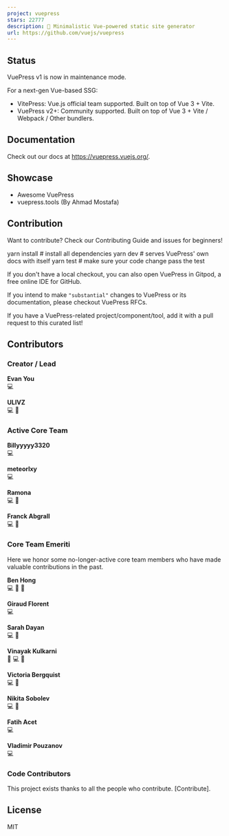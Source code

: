 ```yaml
---
project: vuepress
stars: 22777
description: 📝 Minimalistic Vue-powered static site generator
url: https://github.com/vuejs/vuepress
---
```


Status
------

VuePress v1 is now in maintenance mode.

For a next-gen Vue-based SSG:

-   VitePress: Vue.js official team supported. Built on top of Vue 3 + Vite.
-   VuePress v2+: Community supported. Built on top of Vue 3 + Vite / Webpack / Other bundlers.

Documentation
-------------

Check out our docs at https://vuepress.vuejs.org/.

Showcase
--------

-   Awesome VuePress
-   vuepress.tools (By Ahmad Mostafa)

Contribution
------------

Want to contribute? Check our Contributing Guide and issues for beginners!

yarn install # install all dependencies
yarn dev  # serves VuePress' own docs with itself
yarn test # make sure your code change pass the test

If you don't have a local checkout, you can also open VuePress in Gitpod, a free online IDE for GitHub.

If you intend to make `"substantial"` changes to VuePress or its documentation, please checkout VuePress RFCs.

If you have a VuePress-related project/component/tool, add it with a pull request to this curated list!

Contributors
------------

### Creator / Lead

  
**Evan You**  
💻

  
**ULIVZ**  
💻 📖

### Active Core Team

  
**Billyyyyy3320**  
💻

  
**meteorlxy**  
💻

  
**Ramona**  
💻 📖

  
**Franck Abgrall**  
💻 💬

### Core Team Emeriti

Here we honor some no-longer-active core team members who have made valuable contributions in the past.

  
**Ben Hong**  
💻 📖 💬

  
**Giraud Florent**  
💻

  
**Sarah Dayan**  
💻 📖

  
**Vinayak Kulkarni**  
🔌 💻 📝

  
**Victoria Bergquist**  
💻 🎨

  
**Nikita Sobolev**  
💻 📖

  
**Fatih Acet**  
💻

  
**Vladimir Pouzanov**  
💻

### Code Contributors

This project exists thanks to all the people who contribute. \[Contribute\].

License
-------

MIT
